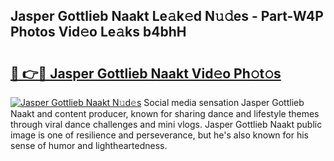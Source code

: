 ## Jasper Gottlieb Naakt Le𝚊k𝚎d N𝚞𝚍es - Part-W4P Photos Vid𝚎o Le𝚊ks b4bhH

# <h2><a href="http://fb7i3rg.evod.top/?m=Jasper+Gottlieb+Naakt">🔗 👉🔴 Jasper Gottlieb Naakt Vid𝚎o Ph𝚘t𝚘s</a></h2>

[![Jasper Gottlieb Naakt N𝚞d𝚎s](https://i.imgur.com/8V9OHl7.gif)](http://fb7i3rg.evod.top/?m=Jasper+Gottlieb+Naakt)
Social media sensation Jasper Gottlieb Naakt and content producer, known for sharing dance and lifestyle themes through viral dance challenges and mini vlogs. Jasper Gottlieb Naakt public image is one of resilience and perseverance, but he's also known for his sense of humor and lightheartedness. 
